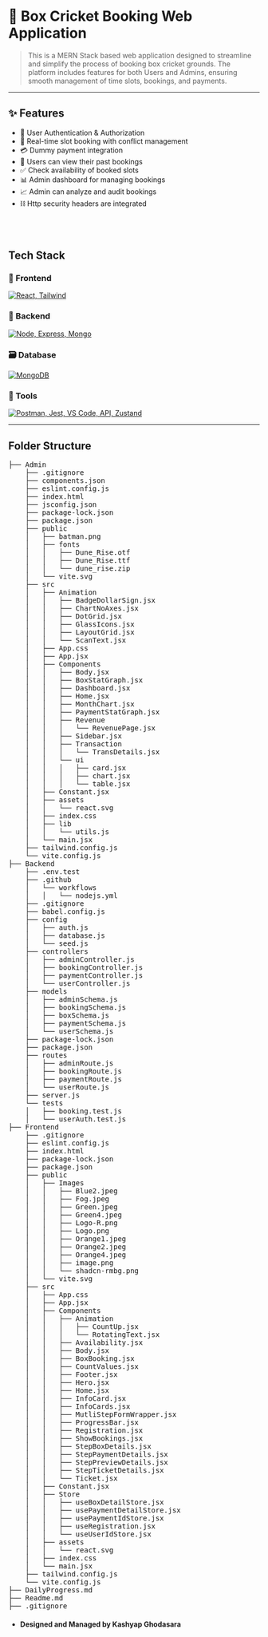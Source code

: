 # 🏏 Box Cricket Booking Web Application
> This is a MERN Stack based web application designed to streamline and simplify the process of booking box cricket grounds. The platform includes features for both Users and Admins, ensuring smooth management of time slots, bookings, and payments.
---

## ✨ Features
- 🔑 User Authentication & Authorization
- 📅 Real-time slot booking with conflict management
- 💳 Dummy payment integration
- 📜 Users can view their past bookings
- ✅ Check availability of booked slots
- 📊 Admin dashboard for managing bookings
- 📈 Admin can analyze and audit bookings
- ⛓ Http security headers are integrated
<br>
<br>

## Tech Stack

### 🏡 Frontend
[![React, Tailwind](https://go-skill-icons.vercel.app/api/icons?i=react,tailwind)](https://skillicons.dev)


### 🔧 Backend
[![Node, Express, Mongo](https://skillicons.dev/icons?i=nodejs,express)](https://skillicons.dev)


### 🗃️ Database
[![MongoDB](https://skillicons.dev/icons?i=mongodb)](https://skillicons.dev)


### 🧰 Tools
[![Postman, Jest, VS Code, API, Zustand](https://go-skill-icons.vercel.app/api/icons?i=postman,jest,zustand,vscode,jwt,api,vite&theme=dark)](https://skillicons.dev)

---

## Folder Structure

<pre>
├── Admin
    ├── .gitignore
    ├── components.json
    ├── eslint.config.js
    ├── index.html
    ├── jsconfig.json
    ├── package-lock.json
    ├── package.json
    ├── public
    │   ├── batman.png
    │   ├── fonts
    │   │   ├── Dune_Rise.otf
    │   │   ├── Dune_Rise.ttf
    │   │   └── dune_rise.zip
    │   └── vite.svg
    ├── src
    │   ├── Animation
    │   │   ├── BadgeDollarSign.jsx
    │   │   ├── ChartNoAxes.jsx
    │   │   ├── DotGrid.jsx
    │   │   ├── GlassIcons.jsx
    │   │   ├── LayoutGrid.jsx
    │   │   └── ScanText.jsx
    │   ├── App.css
    │   ├── App.jsx
    │   ├── Components
    │   │   ├── Body.jsx
    │   │   ├── BoxStatGraph.jsx
    │   │   ├── Dashboard.jsx
    │   │   ├── Home.jsx
    │   │   ├── MonthChart.jsx
    │   │   ├── PaymentStatGraph.jsx
    │   │   ├── Revenue
    │   │   │   └── RevenuePage.jsx
    │   │   ├── Sidebar.jsx
    │   │   ├── Transaction
    │   │   │   └── TransDetails.jsx
    │   │   └── ui
    │   │   │   ├── card.jsx
    │   │   │   ├── chart.jsx
    │   │   │   └── table.jsx
    │   ├── Constant.jsx
    │   ├── assets
    │   │   └── react.svg
    │   ├── index.css
    │   ├── lib
    │   │   └── utils.js
    │   └── main.jsx
    ├── tailwind.config.js
    └── vite.config.js
├── Backend
    ├── .env.test
    ├── .github
    │   └── workflows
    │   │   └── nodejs.yml
    ├── .gitignore
    ├── babel.config.js
    ├── config
    │   ├── auth.js
    │   ├── database.js
    │   └── seed.js
    ├── controllers
    │   ├── adminController.js
    │   ├── bookingController.js
    │   ├── paymentController.js
    │   └── userController.js
    ├── models
    │   ├── adminSchema.js
    │   ├── bookingSchema.js
    │   ├── boxSchema.js
    │   ├── paymentSchema.js
    │   └── userSchema.js
    ├── package-lock.json
    ├── package.json
    ├── routes
    │   ├── adminRoute.js
    │   ├── bookingRoute.js
    │   ├── paymentRoute.js
    │   └── userRoute.js
    ├── server.js
    └── tests
    │   ├── booking.test.js
    │   └── userAuth.test.js
├── Frontend
    ├── .gitignore
    ├── eslint.config.js
    ├── index.html
    ├── package-lock.json
    ├── package.json
    ├── public
    │   ├── Images
    │   │   ├── Blue2.jpeg
    │   │   ├── Fog.jpeg
    │   │   ├── Green.jpeg
    │   │   ├── Green4.jpeg
    │   │   ├── Logo-R.png
    │   │   ├── Logo.png
    │   │   ├── Orange1.jpeg
    │   │   ├── Orange2.jpeg
    │   │   ├── Orange4.jpeg
    │   │   ├── image.png
    │   │   └── shadcn-rmbg.png
    │   └── vite.svg
    ├── src
    │   ├── App.css
    │   ├── App.jsx
    │   ├── Components
    │   │   ├── Animation
    │   │   │   ├── CountUp.jsx
    │   │   │   └── RotatingText.jsx
    │   │   ├── Availability.jsx
    │   │   ├── Body.jsx
    │   │   ├── BoxBooking.jsx
    │   │   ├── CountValues.jsx
    │   │   ├── Footer.jsx
    │   │   ├── Hero.jsx
    │   │   ├── Home.jsx
    │   │   ├── InfoCard.jsx
    │   │   ├── InfoCards.jsx
    │   │   ├── MutliStepFormWrapper.jsx
    │   │   ├── ProgressBar.jsx
    │   │   ├── Registration.jsx
    │   │   ├── ShowBookings.jsx
    │   │   ├── StepBoxDetails.jsx
    │   │   ├── StepPaymentDetails.jsx
    │   │   ├── StepPreviewDetails.jsx
    │   │   ├── StepTicketDetails.jsx
    │   │   └── Ticket.jsx
    │   ├── Constant.jsx
    │   ├── Store
    │   │   ├── useBoxDetailStore.jsx
    │   │   ├── usePaymentDetailStore.jsx
    │   │   ├── usePaymentIdStore.jsx
    │   │   ├── useRegistration.jsx
    │   │   └── useUserIdStore.jsx
    │   ├── assets
    │   │   └── react.svg
    │   ├── index.css
    │   └── main.jsx
    ├── tailwind.config.js
    └── vite.config.js
├── DailyProgress.md
├── Readme.md
├── .gitignore
</pre>

* ####  Designed and Managed by Kashyap Ghodasara